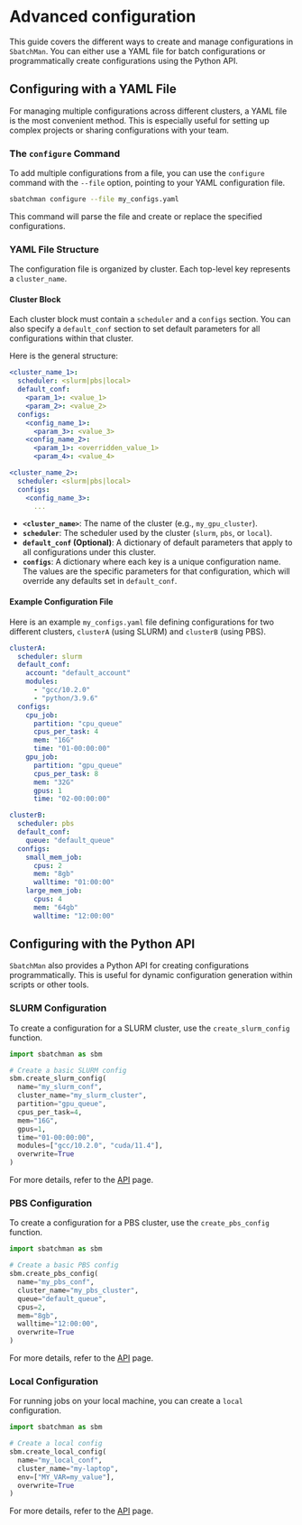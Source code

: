 # Advanced configuration

This guide covers the different ways to create and manage configurations in `SbatchMan`. You can either use a YAML file for batch configurations or programmatically create configurations using the Python API.

## Configuring with a YAML File

For managing multiple configurations across different clusters, a YAML file is the most convenient method. This is especially useful for setting up complex projects or sharing configurations with your team.

### The `configure` Command

To add multiple configurations from a file, you can use the `configure` command with the `--file` option, pointing to your YAML configuration file.

```bash
sbatchman configure --file my_configs.yaml
```

This command will parse the file and create or replace the specified configurations.

### YAML File Structure

The configuration file is organized by cluster. Each top-level key represents a `cluster_name`.

#### Cluster Block

Each cluster block must contain a `scheduler` and a `configs` section. You can also specify a `default_conf` section to set default parameters for all configurations within that cluster.

Here is the general structure:

```yaml
<cluster_name_1>:
  scheduler: <slurm|pbs|local>
  default_conf:
    <param_1>: <value_1>
    <param_2>: <value_2>
  configs:
    <config_name_1>:
      <param_3>: <value_3>
    <config_name_2>:
      <param_1>: <overridden_value_1>
      <param_4>: <value_4>

<cluster_name_2>:
  scheduler: <slurm|pbs|local>
  configs:
    <config_name_3>:
      ...
```

-   **`<cluster_name>`**: The name of the cluster (e.g., `my_gpu_cluster`).
-   **`scheduler`**: The scheduler used by the cluster (`slurm`, `pbs`, or `local`).
-   **`default_conf` (Optional)**: A dictionary of default parameters that apply to all configurations under this cluster.
-   **`configs`**: A dictionary where each key is a unique configuration name. The values are the specific parameters for that configuration, which will override any defaults set in `default_conf`.

#### Example Configuration File

Here is an example `my_configs.yaml` file defining configurations for two different clusters, `clusterA` (using SLURM) and `clusterB` (using PBS).

```yaml
clusterA:
  scheduler: slurm
  default_conf:
    account: "default_account"
    modules:
      - "gcc/10.2.0"
      - "python/3.9.6"
  configs:
    cpu_job:
      partition: "cpu_queue"
      cpus_per_task: 4
      mem: "16G"
      time: "01-00:00:00"
    gpu_job:
      partition: "gpu_queue"
      cpus_per_task: 8
      mem: "32G"
      gpus: 1
      time: "02-00:00:00"

clusterB:
  scheduler: pbs
  default_conf:
    queue: "default_queue"
  configs:
    small_mem_job:
      cpus: 2
      mem: "8gb"
      walltime: "01:00:00"
    large_mem_job:
      cpus: 4
      mem: "64gb"
      walltime: "12:00:00"
```

## Configuring with the Python API

`SbatchMan` also provides a Python API for creating configurations programmatically. This is useful for dynamic configuration generation within scripts or other tools.

### SLURM Configuration

To create a configuration for a SLURM cluster, use the `create_slurm_config` function.

```python
import sbatchman as sbm

# Create a basic SLURM config
sbm.create_slurm_config(
  name="my_slurm_conf",
  cluster_name="my_slurm_cluster",
  partition="gpu_queue",
  cpus_per_task=4,
  mem="16G",
  gpus=1,
  time="01-00:00:00",
  modules=["gcc/10.2.0", "cuda/11.4"],
  overwrite=True
)
```

For more details, refer to the [API](../api.md/#sbatchman.create_slurm_config) page.

### PBS Configuration

To create a configuration for a PBS cluster, use the `create_pbs_config` function.

```python
import sbatchman as sbm

# Create a basic PBS config
sbm.create_pbs_config(
  name="my_pbs_conf",
  cluster_name="my_pbs_cluster",
  queue="default_queue",
  cpus=2,
  mem="8gb",
  walltime="12:00:00",
  overwrite=True
)
```

For more details, refer to the [API](../api.md/#sbatchman.create_pbs_config) page.

### Local Configuration

For running jobs on your local machine, you can create a `local` configuration.

```python
import sbatchman as sbm

# Create a local config
sbm.create_local_config(
  name="my_local_conf",
  cluster_name="my-laptop",
  env=["MY_VAR=my_value"],
  overwrite=True
)
```

For more details, refer to the [API](../api.md/#sbatchman.create_local_config) page.